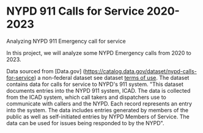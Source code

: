 # NYPD 911 Calls for Service 2020-2023
Analyzing NYPD 911 Emergency call for service

In this project, we will analyze some NYPD Emergency calls from 2020 to 2023. 

Data sourced from [Data.gov] (https://catalog.data.gov/dataset/nypd-calls-for-service) a non-federal dataset see dataset [terms of use](https://www.nyc.gov/home/terms-of-use.page). The dataset contains data for calls for service to NYPD's 911 system. "This dataset documents entries into the NYPD 911 system, ICAD. The data is collected from the ICAD system, which call takers and dispatchers use to communicate with callers and the NYPD. Each record represents an entry into the system. The data includes entries generated by members of the public as well as self-initiated entries by NYPD Members of Service. The data can be used for issues being responded to by the NYPD".
